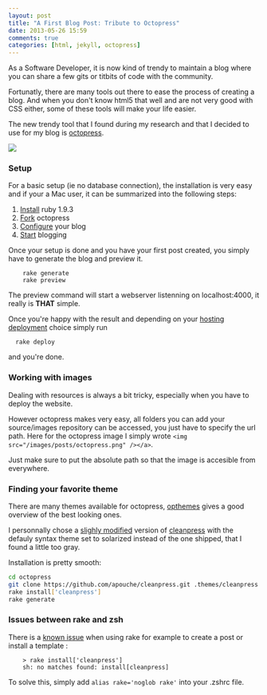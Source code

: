 ```yaml
---
layout: post
title: "A First Blog Post: Tribute to Octopress"
date: 2013-05-26 15:59
comments: true
categories: [html, jekyll, octopress]
---
```


As a Software Developer, it is now kind of trendy to maintain a blog where you can share a few gits or titbits of code with the community.

Fortunatly, there are many tools out there to ease the process of creating a blog. And when you don't know html5 that well and are not very good with CSS either, some of these tools will make your life easier.

The new trendy tool that I found during my research and that I decided to use for my blog is <a href="http://octopress.org/">octopress</a>.

<a href="http://octopress.org/"><img src="/images/posts/octopress.png" /></a>

<h3>Setup</h3>

For a basic setup (ie no database connection), the installation is very easy and if your a Mac user, it can be summarized into the following steps:

<ol>
	<li><a href="http://octopress.org/docs/setup/rvm/">Install</a> ruby 1.9.3</li>
	<li><a href="https://github.com/imathis/octopress">Fork</a> octopress</li>
	<li><a href="http://octopress.org/docs/configuring/">Configure</a> your blog</li>
	<li><a href="http://octopress.org/docs/blogging/">Start</a> blogging</li>
</ol>

Once your setup is done and you have your first post created, you simply have to generate the blog and preview it.

```
	rake generate
	rake preview
```

The preview command will start a webserver listenning on localhost:4000, it really is <b>THAT</b> simple.

Once you're happy with the result and depending on your <a href="http://octopress.org/docs/deploying/">hosting deployment</a> choice simply run

```
  rake deploy
```

and you're done.

<h3>Working with images</h3>

Dealing with resources is always a bit tricky, especially when you have to deploy the website.

However octopress makes very easy, all folders you can add your source/images repository can be accessed, you just have to specify the url path. Here for the octopress image I simply wrote `<img src="/images/posts/octopress.png" /></a>`.

Just make sure to put the absolute path so that the image is accesible from everywhere.

<h3>Finding your favorite theme</h3>

There are many themes available for octopress, <a href="http://opthemes.com/">opthemes</a> gives a good overview of the best looking ones.

I personnally chose a <a href="https://github.com/apouche/cleanpress?source=c">slighly modified</a> version of <a href="http://carmo.org.uk/">cleanpress</a> with the defauly syntax theme set to solarized instead of the one shipped, that I found a little too gray.

Installation is pretty smooth:

```bash
cd octopress
git clone https://github.com/apouche/cleanpress.git .themes/cleanpress
rake install['cleanpress']
rake generate
```

<h3>Issues between rake and zsh</h3>

There is a <a href="https://github.com/robbyrussell/oh-my-zsh/issues/433">known issue</a> when using rake for example to create a post or install a template  :

```
	> rake install['cleanpress']
	sh: no matches found: install[cleanpress]
```

To solve this, simply add `alias rake='noglob rake'` into your .zshrc file.

